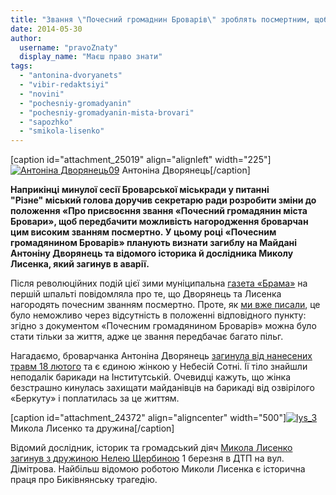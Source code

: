 ```yaml
---
title: "Звання \"Почесний громаднин Броварів\" зроблять посмертним, щоб нагородити Дворянець та Лисенка"
date: 2014-05-30
author: 
  username: "pravoZnaty"
  display_name: "Маєш право знати"
tags: 
  - "antonina-dvoryanets"
  - "vibir-redaktsiyi"
  - "novini"
  - "pochesniy-gromadyanin"
  - "pochesniy-gromadyanin-mista-brovari"
  - "sapozhko"
  - "smikola-lisenko"
---
```


\[caption id="attachment\_25019" align="alignleft" width="225"\][![Антоніна Дворянець09](https://mpz.brovary.org/wp-content/uploads/2014/03/Antonina-Dvoryanets09.jpg)](https://mpz.brovary.org/wp-content/uploads/2014/03/Antonina-Dvoryanets09.jpg) Антоніна Дворянець\[/caption\]

**Наприкінці минулої сесії **Броварської міськради** у питанні "Різне" міський голова доручив секретарю ради розробити зміни до положення «Про присвоєння звання «Почесний громадянин міста Бровари», щоб передбачити можливість нагородження броварчан цим високим званням посмертно. У цьому році «Почесним громадянином Броварів» планують визнати загиблу на Майдані Антоніну Дворянець та відомого історика й дослідника Миколу Лисенка, який загинув в аварії.**

Після революційних подій цієї зими муніципальна [газета «Брама»](https://mpz.brovary.org/miska-vlada-hoche-propiaritis-na-zagabliy-na-maydani-brovarchantsi/) на першій шпальті повідомляла про те, що Дворянець та Лисенка нагородять почесним званням посмертно. Проте, як [ми вже писали](https://mpz.brovary.org/miska-vlada-hoche-propiaritis-na-zagabliy-na-maydani-brovarchantsi/), це було неможливо через відсутність в положенні відповідного пункту: згідно з документом «Почесним громадянином Броварів» можна було стати тільки за життя, адже це звання передбачає багато пільг.

Нагадаємо, броварчанка Антоніна Дворянець [загинула від нанесених травм 18 лютого](https://mpz.brovary.org/vona-dumala-shho-zhinku-ne-chipatimut-cholovik-antonini-dvoryanets-pro-yiyi-zagibel-vid-ruk-bkrkuta/) та є єдиною жінкою у Небесій Сотні. Її тіло знайшли неподалік барикади на Інститутській. Очевидці кажуть, що жінка безстрашно кинулась захищати майданівців на барикаді від озвірілого «Беркуту» і поплатилась за це життям.

\[caption id="attachment\_24372" align="aligncenter" width="500"\][![lys_3](https://mpz.brovary.org/wp-content/uploads/2014/03/lys_3.jpg)](https://mpz.brovary.org/wp-content/uploads/2014/03/lys_3.jpg) Микола Лисенко та дружина\[/caption\]

Відомий дослідник, історик та громадський діяч [Микола Лисенко загинув з дружиною Нелею Щербиною](https://mpz.brovary.org/istorik-mikola-lisenko-razom-z-druzhinoyu-zaginuli-v-avtokatastrofi/) 1 березня в ДТП на вул. Дімітрова. Найбільш відомою роботою Миколи Лисенка є історична праця про Биківнянську трагедію.
